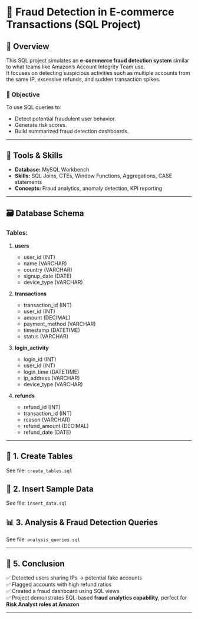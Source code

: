 # 🧩 Fraud Detection in E-commerce Transactions (SQL Project)

## 📘 Overview
This SQL project simulates an **e-commerce fraud detection system** similar to what teams like Amazon’s Account Integrity Team use.  
It focuses on detecting suspicious activities such as multiple accounts from the same IP, excessive refunds, and sudden transaction spikes.

### 🎯 Objective
To use SQL queries to:
- Detect potential fraudulent user behavior.
- Generate risk scores.
- Build summarized fraud detection dashboards.

---

## 🧰 Tools & Skills
- **Database:** MySQL Workbench  
- **Skills:** SQL Joins, CTEs, Window Functions, Aggregations, CASE statements  
- **Concepts:** Fraud analytics, anomaly detection, KPI reporting  

---

## 🗃️ Database Schema
### Tables:
1. **users**
   - user_id (INT)
   - name (VARCHAR)
   - country (VARCHAR)
   - signup_date (DATE)
   - device_type (VARCHAR)

2. **transactions**
   - transaction_id (INT)
   - user_id (INT)
   - amount (DECIMAL)
   - payment_method (VARCHAR)
   - timestamp (DATETIME)
   - status (VARCHAR)

3. **login_activity**
   - login_id (INT)
   - user_id (INT)
   - login_time (DATETIME)
   - ip_address (VARCHAR)
   - device_type (VARCHAR)

4. **refunds**
   - refund_id (INT)
   - transaction_id (INT)
   - reason (VARCHAR)
   - refund_amount (DECIMAL)
   - refund_date (DATE)

---

## 🧩 1. Create Tables
See file: `create_tables.sql`

## 🧾 2. Insert Sample Data
See file: `insert_data.sql`

## 📊 3. Analysis & Fraud Detection Queries
See file: `analysis_queries.sql`

---

## 🧩 5. Conclusion
✅ Detected users sharing IPs → potential fake accounts  
✅ Flagged accounts with high refund ratios  
✅ Created a fraud dashboard using SQL views  
✅ Project demonstrates SQL-based **fraud analytics capability**, perfect for **Risk Analyst roles at Amazon**  

---
